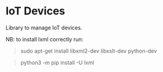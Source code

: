 # IoT Devices

Library to manage IoT devices.

NB: to install lxml correctly run:

> sudo apt-get install libxml2-dev libxslt-dev python-dev

> python3 -m pip install -U lxml
